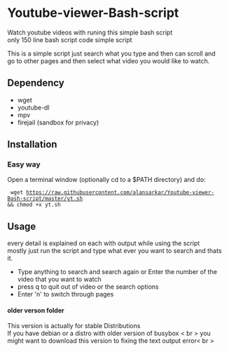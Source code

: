 # Youtube-viewer-Bash-script

Watch youtube videos with runing this simple bash script <br>
only 150 line bash script code simple script 

This is a simple script just search what you type and then can scroll and  <br>
go to other pages and  then select what  video you would like to watch.

## Dependency 
* wget <br>
* youtube-dl <br>
* mpv <br>
* firejail (sandbox for privacy) <br>

## Installation
### Easy way

Open a terminal window (optionally cd to a $PATH directory) and do: <br >

<code> wget https://raw.githubusercontent.com/alansarkar/Youtube-viewer-Bash-script/master/yt.sh && chmod +x yt.sh </code >

## Usage
every detail is explained on  each with output while using the script <br>
mostly just run the script and type what ever you want to search and thats it.
* Type anything to search and search again or Enter the number of the video that you want to watch
* press q to quit out of video or the search options
* Enter 'n' to switch through pages

#### older verson folder
This version is actually for stable Distributions  <br >
If you have debian or a distro with older version of busybox < br >
you might want to download this version to fixing the text output error< br >
